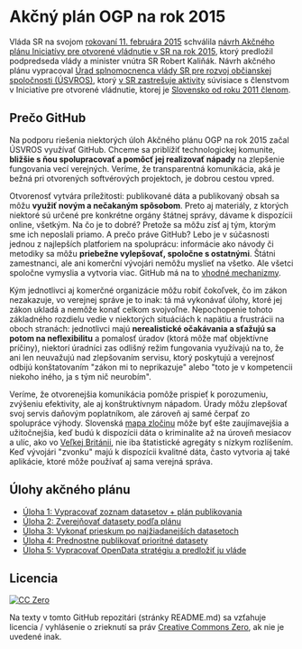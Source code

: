 # Akčný plán OGP na rok 2015

Vláda SR na svojom [rokovaní 11. februára 2015](http://www.rokovania.sk/Rokovanie.aspx/RokovanieDetail/785) schválila [návrh Akčného plánu Iniciatívy pre otvorené vládnutie v SR na rok 2015](http://www.rokovania.sk/Rokovanie.aspx/BodRokovaniaDetail?idMaterial=24263), ktorý predložil podpredseda vlády a minister vnútra SR Robert Kaliňák. Návrh akčného plánu vypracoval [Úrad splnomocnenca vlády SR pre rozvoj občianskej spoločnosti (ÚSVROS)](http://www.tretisektor.gov.sk/), ktorý [v SR zastrešuje aktivity](http://www.otvorenavlada.gov.sk/) súvisiace s členstvom v Iniciatíve pre otvorené vládnutie, ktorej je [Slovensko od roku 2011 členom](http://www.opengovpartnership.org/country/slovakia).

## Prečo GitHub

Na podporu riešenia niektorých úloh Akčného plánu OGP na rok 2015 začal ÚSVROS využívať GitHub. Chceme sa priblížiť technologickej komunite, **bližšie s ňou spolupracovať a pomôcť jej realizovať nápady** na zlepšenie fungovania vecí verejných. Veríme, že transparentná komunikácia, aká je bežná pri otvorených softvérových projektoch, je dobrou cestou vpred.

Otvorenosť vytvára príležitosti: publikované dáta a publikovaný obsah sa môžu **využiť novým a nečakaným spôsobom**. Preto aj materiály, z ktorých niektoré sú určené pre konkrétne orgány štátnej správy, dávame k dispozícii online, všetkým. Na čo je to dobré? Pretože sa môžu zísť aj tým, ktorým sme ich neposlali priamo. A prečo práve GitHub? Lebo je v súčasnosti jednou z najlepších platforiem na spoluprácu: informácie ako návody či metodiky sa môžu **priebežne vylepšovať, spoločne s ostatnými**. Štátni zamestnanci, ale ani komerční vývojári nemôžu myslieť na všetko. Ale všetci spoločne vymyslia a vytvoria viac. GitHub má na to [vhodné mechanizmy](https://help.github.com/articles/using-pull-requests/).

Kým jednotlivci aj komerčné organizácie môžu robiť čokoľvek, čo im zákon nezakazuje, vo verejnej správe je to inak: tá má vykonávať úlohy, ktoré jej zákon ukladá a nemôže konať celkom svojvoľne. Nepochopenie tohoto základného rozdielu vedie v niektorých situáciách k napätiu a frustrácii na oboch stranách: jednotlivci majú **nerealistické očakávania a sťažujú sa potom na neflexibilitu** a pomalosť úradov (ktorá môže mať objektívne príčiny), niektorí úradníci zas odlišný režim fungovania využívajú na to, že ani len neuvažujú nad zlepšovaním servisu, ktorý poskytujú a verejnosť odbijú konštatovaním "zákon mi to neprikazuje" alebo "toto je v kompetencii niekoho iného, ja s tým nič neurobím".

Veríme, že otvorenejšia komunikácia pomôže prispieť k porozumeniu, zvýšeniu efektivity, ale aj konštruktívnym nápadom. Úrady môžu zlepšovať svoj servis daňovým poplatníkom, ale zároveň aj samé čerpať zo spolupráce výhody. Slovenská [mapa zločinu](http://mapazlocinu.sk/) môže byť ešte zaujímavejšia a užitočnejšia, keď budú k dispozícii dáta o kriminalite až na úroveň mesiacov a ulíc, ako vo [Veľkej Británii](http://www.police.uk/metropolitan/00BK17N/crime/), nie iba štatistické agregáty s nízkym rozlíšením. Keď vývojári "zvonku" majú k dispozícii kvalitné dáta, často vytvoria aj také aplikácie, ktoré môže používať aj sama verejná správa.

## Úlohy akčného plánu

- [Úloha 1: Vypracovať zoznam datasetov + plán publikovania](uloha-01)
- [Úloha 2: Zverejňovať datasety podľa plánu](uloha-02)
- [Úloha 3: Vykonať prieskum po najžiadanejších datasetoch](uloha-03)
- [Úloha 4: Prednostne publikovať prioritné datasety](uloha-04)
- [Úloha 5: Vypracovať OpenData stratégiu a predložiť ju vláde](uloha-05)

## Licencia

[![CC Zero](https://licensebuttons.net/p/zero/1.0/88x31.png)](https://creativecommons.org/publicdomain/zero/1.0/)

Na texty v tomto GitHub repozitári (stránky README.md) sa vzťahuje licencia / vyhlásenie o zrieknutí sa práv [Creative Commons Zero](https://creativecommons.org/publicdomain/zero/1.0/), ak nie je uvedené inak.
